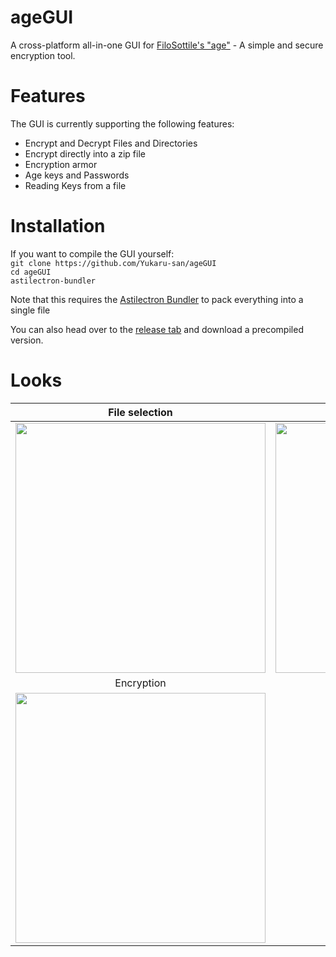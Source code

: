 # ageGUI
A cross-platform all-in-one GUI for [FiloSottile's "age"](https://github.com/FiloSottile/age) - A simple and secure encryption tool.

# Features
The GUI is currently supporting the following features:
- Encrypt and Decrypt Files and Directories
- Encrypt directly into a zip file
- Encryption armor
- Age keys and Passwords
- Reading Keys from a file

# Installation
If you want to compile the GUI yourself:
<br>
```git clone https://github.com/Yukaru-san/ageGUI``` <br>
```cd ageGUI``` <br>
```astilectron-bundler``` <br>

Note that this requires the [Astilectron Bundler](https://github.com/asticode/go-astilectron-bundler) to pack everything into a single file
<br>

You can also head over to the [release tab](https://github.com/Yukaru-san/ageGUI/releases/tag/v1.1) and download a precompiled version.

# Looks

File selection             |  Settings
:-------------------------:|:-------------------------:
<img src="https://github.com/Yukaru-san/ageGUI/blob/master/preview/age1.png" width="400" height="400" />  | <img src="https://github.com/Yukaru-san/ageGUI/blob/master/preview/age2.png" width="400" height="400" />
Encryption            |
<img src="https://github.com/Yukaru-san/ageGUI/blob/master/preview/age3.png" width="400" height="400" /> |
